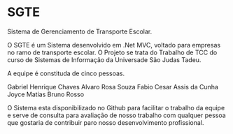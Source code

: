 # SGTE
Sistema de Gerenciamento de Transporte Escolar.


O SGTE é um Sistema desenvolvido em .Net MVC, voltado para empresas no ramo de transporte escolar. O Projeto se trata do Trabalho de TCC do curso de Sistemas de Informação da Universade São Judas Tadeu.

A equipe é constituda de cinco pessoas.

Gabriel Henrique Chaves
Alvaro Rosa Souza
Fabio Cesar Assis da Cunha
Joyce Matias
Bruno Rosso

O Sistema esta disponibilizado no Github para facilitar o trabalho da equipe e serve de consulta para avaliação de nosso trabalho com qualquer pessoa que gostaria de contribuir paro nosso desenvolvimento profissional.
